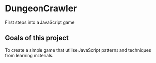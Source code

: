 # DungeonCrawler
First steps into a JavaScript game

## Goals of this project
To create a simple game that utilise JavaScript patterns and techniques from learning materials.
